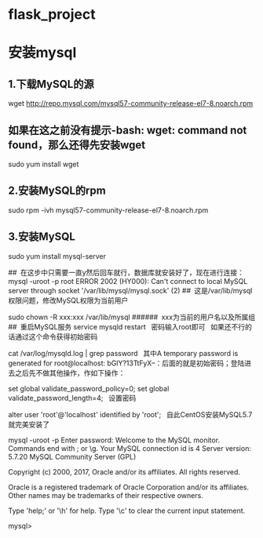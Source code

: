 # flask_project

# 安装mysql
## 1.下载MySQL的源
wget http://repo.mysql.com/mysql57-community-release-el7-8.noarch.rpm

## 如果在这之前没有提示-bash: wget: command not found，那么还得先安装wget
sudo yum install wget

## 2.安装MySQL的rpm
sudo rpm -ivh mysql57-community-release-el7-8.noarch.rpm

## 3.安装MySQL
sudo yum install mysql-server

## 在这步中只需要一直y然后回车就行，数据库就安装好了，现在进行连接：
mysql -uroot -p
root
ERROR 2002 (HY000): Can't connect to local MySQL server through socket '/var/lib/mysql/mysql.sock' (2)
## 这是/var/lib/mysql权限问题，修改MySQL权限为当前用户

sudo chown -R xxx:xxx /var/lib/mysql
###### xxx为当前的用户名以及所属组 
## 重启MySQL服务
service mysqld restart
 密码输入root即可 
 如果还不行的话通过这个命令获得初始密码

cat /var/log/mysqld.log  | grep password
 其中A temporary password is generated for root@localhost: bGlY?13TtFyX–：后面的就是初始密码；登陆进去之后先不做其他操作，作如下操作：

set global validate_password_policy=0;
set global validate_password_length=4;
 设置密码

alter user 'root'@'localhost' identified by 'root';
 自此CentOS安装MySQL5.7就完美安装了

 mysql -uroot -p
Enter password:
Welcome to the MySQL monitor.  Commands end with ; or \g.
Your MySQL connection id is 4
Server version: 5.7.20 MySQL Community Server (GPL)

Copyright (c) 2000, 2017, Oracle and/or its affiliates. All rights reserved.

Oracle is a registered trademark of Oracle Corporation and/or its
affiliates. Other names may be trademarks of their respective
owners.

Type 'help;' or '\h' for help. Type '\c' to clear the current input statement.

mysql>



